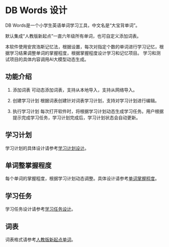 # DB Words 设计

DB Words是一个小学生英语单词学习工具，中文名是“大宝背单词”。

默认集成“人教版新起点”一直六年级所有单词，也可自定义添加词表。

本软件使用安宾浩斯记忆法，根据设置，每次对指定个数的单词进行学习记忆，根据学习结果调整单词的掌握程度，根据掌握程度设计学习和记忆项目。
学习和测试项目的具体内容调用AI大模型动态生成。

## 功能介绍

1. 添加词表
   可动态添加词表，支持从本地导入，支持从网络导入。

2. 创建学习计划
   根据词表创建针对词表学习计划，支持对学习计划进行编辑。

3. 执行学习计划
   每次打开软件时，将根据学习计划动态生成学习任务。用户根据提示完成学习任务，学习计划完成后，学习计划状态会自动更新。

## 学习计划

学习计划的具体设计请参考[学习计划设计](./plan.md)。

## 单词整掌握程度

每个单词的掌握程度，根据学习计划动态调整。具体设计请参考[单词掌握程度](./mastery.md)。

## 学习任务

学习任务设计请参考[学习任务设计](./task.md)。

## 词表

词表格式请参考[人教版新起点单词](../../resource/words/人教版新起点.json)。
